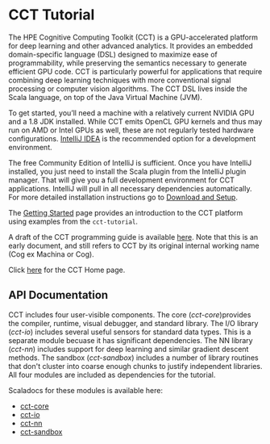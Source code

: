 # CCT Tutorial

The HPE Cognitive Computing Toolkit (CCT) is a GPU-accelerated platform for deep
learning and other advanced analytics. It provides an embedded domain-specific
language (DSL) designed to maximize ease of programmability, while preserving
the semantics necessary to generate efficient GPU code. CCT is particularly
powerful for applications that require combining deep learning techniques with
more conventional signal processing or computer vision algorithms. The CCT DSL
lives inside the Scala language, on top of the Java Virtual Machine (JVM).

To get started, you’ll need a machine with a relatively current NVIDIA GPU and a
1.8 JDK installed. While CCT emits OpenCL GPU kernels and thus may run on AMD or
Intel GPUs as well, these are not regularly tested hardware configurations.
[IntelliJ IDEA](https://www.jetbrains.com/idea/) is the recommended option for a
development environment.

The free Community Edition of IntelliJ is sufficient. Once you have IntelliJ
installed, you just need to install the Scala plugin from the IntelliJ plugin
manager. That will give you a full development environment for CCT applications.
IntelliJ will pull in all necessary dependencies automatically.  For more detailed
installation instructions go to [Download and Setup](https://hpe-cct.github.io/downloadAndSetup).

The [Getting Started](https://hpe-cct.github.io/gettingStarted) page provides an introduction to the CCT platform using examples from the `cct-tutorial`.

A draft of the CCT programming guide is available
[here](https://hpe-cct.github.io/programmingGuide). Note that
this is an early document, and still refers to CCT by its original internal
working name (Cog ex Machina or Cog).

Click [here](https://hpe-cct.github.io) for the CCT Home page. 

## API Documentation

CCT includes four user-visible components. The core (*cct-core*)provides the compiler, runtime, visual debugger, and standard library. 
The I/O library (*cct-io*) includes several useful sensors for standard data types. This is a separate module becuase it has significant
dependencies. The NN library (*cct-nn*) includes support for deep learning and similar gradient descent methods. The sandbox (*cct-sandbox*) includes a 
number of library routines that don't cluster into coarse enough chunks to justify independent libraries. All four modules 
are included as dependencies for the tutorial.

Scaladocs for these modules is available here:

  * [cct-core](https://hpe-cct.github.io/scaladoc/cct-core_2.11-5.0.0-alpha.3/#package)
  * [cct-io](https://hpe-cct.github.io/scaladoc/cct-io_2.11-0.8.7/#cogio.package)
  * [cct-nn](https://hpe-cct.github.io/scaladoc/cct-nn_2.11-2.0.0-alpha.2/#toolkit.neuralnetwork.package)
  * [cct-sandbox](https://hpe-cct.github.io/scaladoc/cct-sandbox_2.11-1.2.9/#toolkit.package)
